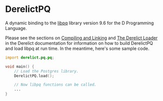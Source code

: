 DerelictPQ
==========

A dynamic binding to the [libpq][1] library version 9.6 for the D Programming Language.

Please see the sections on [Compiling and Linking][2] and [The Derelict Loader][3] in the Derelict documentation for information on how to build DerelictPQ and load libpq at run time. In the meantime, here's some sample code.

```D
import derelict.pq.pq;

void main() {
    // Load the Postgres library.
    DerelictPQ.load();

    // Now libpq functions can be called.
    ...
}
```

[1]: http://www.postgresql.org/docs/9.6/static/libpq.html
[2]: http://derelictorg.github.io/building/overview/
[3]: http://derelictorg.github.io/loading/loader/
